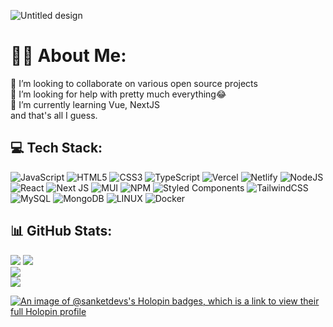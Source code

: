 ![Untitled design](https://github.com/sanketmp/sanketmp/assets/68698332/151b77c7-b173-48f5-a3c7-9be95ec3f95a)

# 👨‍💻 About Me:
👯 I’m looking to collaborate on various open source projects<br>🤝 I’m looking for help with pretty much everything😂<br>🌱 I’m currently learning Vue, NextJS<br> and that's all I guess.



## 💻 Tech Stack:
![JavaScript](https://img.shields.io/badge/javascript-%23323330.svg?style=for-the-badge&logo=javascript&logoColor=%23F7DF1E) ![HTML5](https://img.shields.io/badge/html5-%23E34F26.svg?style=for-the-badge&logo=html5&logoColor=white) ![CSS3](https://img.shields.io/badge/css3-%231572B6.svg?style=for-the-badge&logo=css3&logoColor=white) ![TypeScript](https://img.shields.io/badge/typescript-%23007ACC.svg?style=for-the-badge&logo=typescript&logoColor=white) ![Vercel](https://img.shields.io/badge/vercel-%23000000.svg?style=for-the-badge&logo=vercel&logoColor=white) ![Netlify](https://img.shields.io/badge/netlify-%23000000.svg?style=for-the-badge&logo=netlify&logoColor=#00C7B7) ![NodeJS](https://img.shields.io/badge/node.js-6DA55F?style=for-the-badge&logo=node.js&logoColor=white) ![React](https://img.shields.io/badge/react-%2320232a.svg?style=for-the-badge&logo=react&logoColor=%2361DAFB) ![Next JS](https://img.shields.io/badge/Next-black?style=for-the-badge&logo=next.js&logoColor=white) ![MUI](https://img.shields.io/badge/MUI-%230081CB.svg?style=for-the-badge&logo=material-ui&logoColor=white) ![NPM](https://img.shields.io/badge/NPM-%23000000.svg?style=for-the-badge&logo=npm&logoColor=white) ![Styled Components](https://img.shields.io/badge/styled--components-DB7093?style=for-the-badge&logo=styled-components&logoColor=white) ![TailwindCSS](https://img.shields.io/badge/tailwindcss-%2338B2AC.svg?style=for-the-badge&logo=tailwind-css&logoColor=white) ![MySQL](https://img.shields.io/badge/mysql-%2300f.svg?style=for-the-badge&logo=mysql&logoColor=white) ![MongoDB](https://img.shields.io/badge/MongoDB-%234ea94b.svg?style=for-the-badge&logo=mongodb&logoColor=white) ![LINUX](https://img.shields.io/badge/Linux-FCC624?style=for-the-badge&logo=linux&logoColor=black) ![Docker](https://img.shields.io/badge/docker-%230db7ed.svg?style=for-the-badge&logo=docker&logoColor=white)


## 📊 GitHub Stats:
![](https://github-readme-stats.vercel.app/api?username=sanketmp&theme=swift&hide_border=false&include_all_commits=false&count_private=false)
![](https://github-readme-streak-stats.herokuapp.com/?user=sanketmp&theme=swift&hide_border=false)<br/>
![](https://github-readme-stats.vercel.app/api/top-langs/?username=sanketmp&theme=swift&hide_border=false&include_all_commits=false&count_private=false&layout=compact)<br/>
![](https://user-images.githubusercontent.com/73097560/115834477-dbab4500-a447-11eb-908a-139a6edaec5c.gif)<br/>

[![An image of @sanketdevs's Holopin badges, which is a link to view their full Holopin profile](https://holopin.me/sanketdevs)](https://holopin.io/@sanketdevs)


